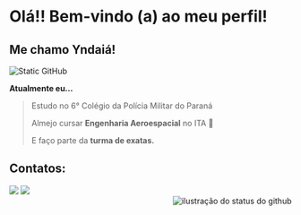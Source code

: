 # Olá!! Bem-vindo (a) ao meu perfil! 
## Me chamo Yndaiá! 

<div>
  <img src="https://img.shields.io/static/v1?label=Overview&message=DIAS&color=f8efd4&style=for-the-badge&logo=GitHub" alt="Static GitHub">
</div>


**Atualmente eu...**
> Estudo no 6° Colégio da Polícia Militar do Paraná
> 
> Almejo cursar **Engenharia Aeroespacial** no ITA 🚀
>
> E faço parte da **turma de exatas.**

## Contatos:

<div>
<a href="https://instagram.com/itsyndaia" target="_blank"><img loading="lazy" src="https://img.shields.io/badge/-Instagram-%23E4405F?style=for-the-badge&logo=instagram&logoColor=white" target="_blank"></a>
<a href="https://www.twitch.tv/angelzinea" target="_blank"><img loading="lazy" src="https://img.shields.io/badge/Twitch-9146FF?style=for-the-badge&logo=twitch&logoColor=White" target="_blank"></a>
<a href="https://www.spotify.com/itsyndaia" target="_blank"><img loading="lazy" src"[https://cdn.pixabay.com/photo/2018/05/08/21/29/spotify-3384019_1280.png]"
  target="_blank"></a>   
</div>

<div>
  <img align='right' src="https://github-readme-stats.vercel.app/api?username=yndaiadias&show_icons=true&title_color=eac076&text_color=af552e&icon_color=eac076&bg_color=f8efd4&cache_seconds=2300" alt="ilustração do status do github">
</div>
